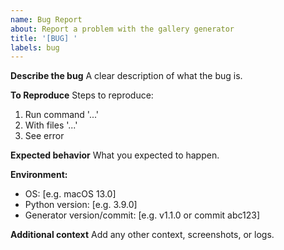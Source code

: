 ```yaml
---
name: Bug Report
about: Report a problem with the gallery generator
title: '[BUG] '
labels: bug
---
```


**Describe the bug**
A clear description of what the bug is.

**To Reproduce**
Steps to reproduce:
1. Run command '...'
2. With files '...'
3. See error

**Expected behavior**
What you expected to happen.

**Environment:**
- OS: [e.g. macOS 13.0]
- Python version: [e.g. 3.9.0]
- Generator version/commit: [e.g. v1.1.0 or commit abc123]

**Additional context**
Add any other context, screenshots, or logs.